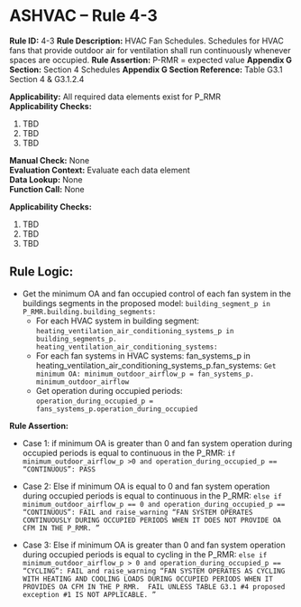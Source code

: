 # ASHVAC – Rule 4-3

**Rule ID:** 4-3
**Rule Description:** HVAC Fan Schedules. Schedules for HVAC fans that provide outdoor air for ventilation shall run continuously whenever spaces are occupied.
**Rule Assertion:** P-RMR = expected value
**Appendix G Section:** Section 4 Schedules
**Appendix G Section Reference:** Table G3.1 Section 4 & G3.1.2.4  

**Applicability:** All required data elements exist for P_RMR  
**Applicability Checks:**  
1.	TBD
2.	TBD
3.	TBD

**Manual Check:** None  
**Evaluation Context:** Evaluate each data element  
**Data Lookup:** None  
**Function Call:** None

**Applicability Checks:**  
1.	TBD
2.	TBD
3.	TBD


## Rule Logic:
- Get the minimum OA and fan occupied control of each fan system in the buildings segments in the proposed model: ```building_segment_p in P_RMR.building.building_segments:```
	- For each HVAC system in building segment: ```heating_ventilation_air_conditioning_systems_p in building_segments_p. heating_ventilation_air_conditioning_systems:```
	- For each fan systems in HVAC systems: fan_systems_p in heating_ventilation_air_conditioning_systems_p.fan_systems: ```Get minimum OA: minimum_outdoor_airflow_p = fan_systems_p. minimum_outdoor_airflow```
	- 	Get operation during occupied periods: ```operation_during_occupied_p = fans_systems_p.operation_during_occupied```

**Rule Assertion:**
- Case 1: if minimum OA is greater than 0 and fan system operation during occupied periods is equal to continuous in the P_RMR: ```if minimum_outdoor_airflow_p >0 and operation_during_occupied_p == “CONTINUOUS”: PASS```

- Case 2: Else if minimum OA is equal to 0 and fan system operation during occupied periods is equal to continuous in the P_RMR: ```else if minimum_outdoor_airflow_p == 0 and operation_during_occupied_p == “CONTINUOUS”: FAIL and raise_warning “FAN SYSTEM OPERATES CONTINUOUSLY DURING OCCUPIED PERIODS WHEN IT DOES NOT PROVIDE OA CFM IN THE P_RMR. ”```

- Case 3: Else if minimum OA is greater than 0 and fan system operation during occupied periods is equal to cycling in the P_RMR: ```else if minimum_outdoor_airflow_p > 0 and operation_during_occupied_p == “CYCLING”: FAIL and raise_warning “FAN SYSTEM OPERATES AS CYCLING WITH HEATING AND COOLING LOADS DURING OCCUPIED PERIODS WHEN IT PROVIDES OA CFM IN THE P_RMR.  FAIL UNLESS TABLE G3.1 #4 proposed exception #1 IS NOT APPLICABLE. ”```
